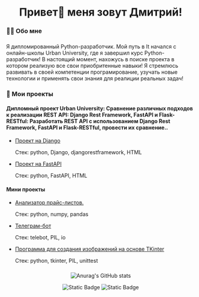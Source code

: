 ###

<h1 align="center">Привет👋 меня зовут Дмитрий!</h1>

###

<h3 align="left">👩‍💻  Обо мне</h3>

###

<p align="left">Я дипломированный Python-разработчик. Мой путь в It начался с онлайн-школы Urban University, где я завершил курс Python-разработчик! В настоящий момент, нахожусь в поиске проекта в котором реализую все свои приобритенные навыки! Я стремлюсь развивать в своей компетенции програмирование, узучать новые технологии и применять свои знания для реалиции реальных задач!<br>

###
<h3 align="left">📕 Мои проекты</h3>

<h4 align="left">Дипломный проект Urban University: Сравнение различных подходов к реализации REST API: Django Rest Framework, FastAPI и Flask-RESTful: Разработать REST API с использованием Django Rest Framework, FastAPI и Flask-RESTful, провести их сравнение..</h5>
  
- [Проект на Django](https://github.com/davidber81/Diplom_work/tree/main/student-work/drf)
 
  Стек: python, Django, djangorestframework, HTML
  
- [Проект на FastAPI](https://github.com/davidber81/Diplom_work/tree/main/student-work/fastapi)

  Стек: python, FastAPI, HTML

<h4 align="left">Мини проекты</h4>

- [Анализатор прайс-листов.](https://github.com/davidber81/Stock-analysis)

  Стек: python, numpy, pandas

- [Телеграм-бот](https://github.com/davidber81/Telegram-API.)

  Стек: telebot‎, PIL, io

- [Программа для создания изображений на основе TKinter](https://github.com/davidber81/TKinter)

  Стек: python, tkinter‎, PIL, unittest‎
  

###

<div align="center">


![Anurag's GitHub stats](https://github-readme-stats.vercel.app/api?username=davidber81&show_icons=true&theme=cobalt)

![Static Badge](https://img.shields.io/badge/py-python-blue?style=plastic&logo=%233776AB)
![Static Badge](https://img.shields.io/badge/-pytest-red?style=plastic&logo=pytest)
